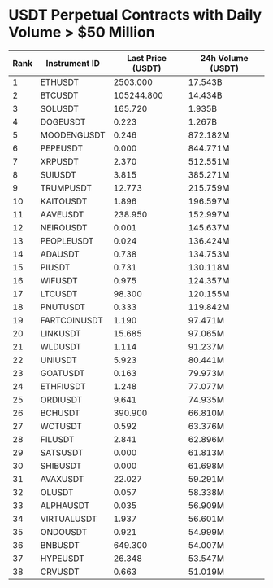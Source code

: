 # USDT Perpetual Contracts with Daily Volume > $50 Million

| Rank | Instrument ID | Last Price (USDT) | 24h Volume (USDT) |
|------|---------------|-------------------|-------------------|
| 1 | ETHUSDT | 2503.000 | 17.543B |
| 2 | BTCUSDT | 105244.800 | 14.434B |
| 3 | SOLUSDT | 165.720 | 1.935B |
| 4 | DOGEUSDT | 0.223 | 1.267B |
| 5 | MOODENGUSDT | 0.246 | 872.182M |
| 6 | PEPEUSDT | 0.000 | 844.771M |
| 7 | XRPUSDT | 2.370 | 512.551M |
| 8 | SUIUSDT | 3.815 | 385.271M |
| 9 | TRUMPUSDT | 12.773 | 215.759M |
| 10 | KAITOUSDT | 1.896 | 196.597M |
| 11 | AAVEUSDT | 238.950 | 152.997M |
| 12 | NEIROUSDT | 0.001 | 145.637M |
| 13 | PEOPLEUSDT | 0.024 | 136.424M |
| 14 | ADAUSDT | 0.738 | 134.753M |
| 15 | PIUSDT | 0.731 | 130.118M |
| 16 | WIFUSDT | 0.975 | 124.357M |
| 17 | LTCUSDT | 98.300 | 120.155M |
| 18 | PNUTUSDT | 0.333 | 119.842M |
| 19 | FARTCOINUSDT | 1.190 | 97.471M |
| 20 | LINKUSDT | 15.685 | 97.065M |
| 21 | WLDUSDT | 1.114 | 91.237M |
| 22 | UNIUSDT | 5.923 | 80.441M |
| 23 | GOATUSDT | 0.163 | 79.973M |
| 24 | ETHFIUSDT | 1.248 | 77.077M |
| 25 | ORDIUSDT | 9.641 | 74.935M |
| 26 | BCHUSDT | 390.900 | 66.810M |
| 27 | WCTUSDT | 0.592 | 63.376M |
| 28 | FILUSDT | 2.841 | 62.896M |
| 29 | SATSUSDT | 0.000 | 61.813M |
| 30 | SHIBUSDT | 0.000 | 61.698M |
| 31 | AVAXUSDT | 22.027 | 59.291M |
| 32 | OLUSDT | 0.057 | 58.338M |
| 33 | ALPHAUSDT | 0.035 | 56.909M |
| 34 | VIRTUALUSDT | 1.937 | 56.601M |
| 35 | ONDOUSDT | 0.921 | 54.999M |
| 36 | BNBUSDT | 649.300 | 54.007M |
| 37 | HYPEUSDT | 26.348 | 53.547M |
| 38 | CRVUSDT | 0.663 | 51.019M |
